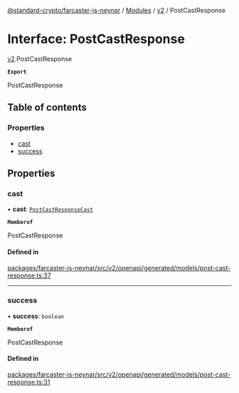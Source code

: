 [@standard-crypto/farcaster-js-neynar](../README.md) / [Modules](../modules.md) / [v2](../modules/v2.md) / PostCastResponse

# Interface: PostCastResponse

[v2](../modules/v2.md).PostCastResponse

**`Export`**

PostCastResponse

## Table of contents

### Properties

- [cast](v2.PostCastResponse.md#cast)
- [success](v2.PostCastResponse.md#success)

## Properties

### cast

• **cast**: [`PostCastResponseCast`](v2.PostCastResponseCast.md)

**`Memberof`**

PostCastResponse

#### Defined in

[packages/farcaster-js-neynar/src/v2/openapi/generated/models/post-cast-response.ts:37](https://github.com/standard-crypto/farcaster-js/blob/main/packages/farcaster-js-neynar/src/v2/openapi/generated/models/post-cast-response.ts#L37)

___

### success

• **success**: `boolean`

**`Memberof`**

PostCastResponse

#### Defined in

[packages/farcaster-js-neynar/src/v2/openapi/generated/models/post-cast-response.ts:31](https://github.com/standard-crypto/farcaster-js/blob/main/packages/farcaster-js-neynar/src/v2/openapi/generated/models/post-cast-response.ts#L31)
